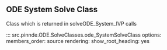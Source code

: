 ODE System Solve Class
----------------

Class which is returned in solveODE_System_IVP calls

::: src.pinnde.ODE.SolveClasses.ode_SystemSolveClass
    options:
        members_order: source
    rendering:
      show_root_heading: yes